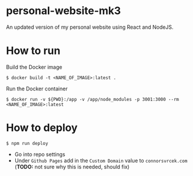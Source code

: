 # personal-website-mk3
An updated version of my personal website using React and NodeJS.

# How to run

Build the Docker image

```shell
$ docker build -t <NAME_OF_IMAGE>:latest .
```

Run the Docker container

```shell
$ docker run -v ${PWD}:/app -v /app/node_modules -p 3001:3000 --rm <NAME_OF_IMAGE>:latest
```

# How to deploy
```shell
$ npm run deploy
```
* Go into repo settings
* Under `Github Pages` add in the `Custom Domain` value to `connorsvrcek.com` (**TODO:** not sure why this is needed, should fix)